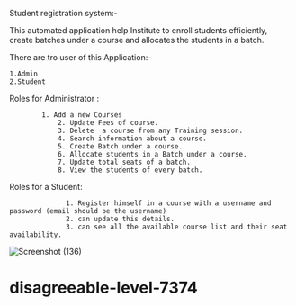 

Student registration system:-







This automated application help Institute to enroll students efficiently,
create batches under a course and allocates the students  in a batch. 

There are tro user of this Application:-



    1.Admin
    2.Student


Roles for Administrator :

		    1. Add a new Courses
                2. Update Fees of course.
                3. Delete  a course from any Training session.
                4. Search information about a course.
                5. Create Batch under a course.
                6. Allocate students in a Batch under a course.
                7. Update total seats of a batch.
                8. View the students of every batch. 

Roles for a Student:


		          1. Register himself in a course with a username and password (email should be the username)
		          2. can update this details.
		          3. can see all the available course list and their seat availability.







![Screenshot (136)](https://user-images.githubusercontent.com/108000350/213931898-5ba7c970-87ad-4c29-bdba-16af83da0d25.png)
# disagreeable-level-7374
